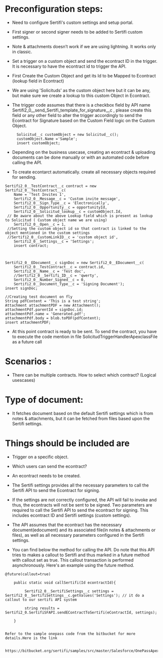 # Preconfiguration steps:

- Need to configure Sertifi's custom settings and setup portal.  
- First signer or second signer needs to be added to Sertifi custom settings.  
- Note & attachments doesn’t work if we are using lightning. It works only in classic. 
- Set a trigger on a custom object and send the econtract ID in the trigger. It is necessary to have the econtract id to trigger the API.  
- First Create the Custom Object and get its Id to be Mapped to Econtract (lookup field in Econtract)
- We are using 'Solicituds' as the custom object here but it can be any, but make sure we create a lookup to this custom Object in Econtract.
- The trigger code assumes that there is a checkbox field by API name Sertifi2_0__send_Sertifi_template_for_signature__c  , please create this  field or any other field to alter the trigger accordingly to send the Econtract for Signature based on the Custom Field logic on the Custom Object.

        Solicitud__c customObject = new Solicitud__c();
        customObject.Name ='Sample';
        insert customObject;

- Depending on the business usecase, creating an econtract & uploading documents can be done manually or with an automated code before calling the API.

- To create econtarct automatically. create all necessary objects required for sending.

```
Sertifi2_0__TestContract__c contract = new Sertifi2_0__TestContract__c(
    Name = 'Test Invites 1',
    Sertifi2_0__Message__c = 'Custom invite message',
    Sertifi2_0__Sign_Type__c = 'Electronically',
    Sertifi2_0__Opportunity__c = opportunityId,
    Sertifi2_0__Solicitud_lookup__c = customObject.Id,
 // Be aware about the above Lookup field which is present as lookup to Solicitud ( Custom object name we are using)
    Sertifi2_0__Open__c = 1, 
 //Setting the custom object id so that contract is linked to the object mentioned in the custom settings
 //Sertifi2_0__CustomLinkID__c = 'custom object id',
    Sertifi2_0__Settings__c = 'Settings';
    insert contract;

    

Sertifi2_0__EDocument__c signDoc = new Sertifi2_0__EDocument__c(
    Sertifi2_0__TestContract__c = contract.id,
    Sertifi2_0__Name__c = 'Test doc',
    //Sertifi2_0__Sertifi_ID__c = 'qwerty',
    Sertifi2_0__Number_Signed__c = 0,
    Sertifi2_0__Document_Type__c = 'Signing Document');
insert signDoc;

//Creating test document on fly
String pdfContent = 'This is a test string';
Attachment attachmentPDF = new Attachment();
attachmentPdf.parentId = signDoc.id;
attachmentPdf.name = 'Generated.pdf';
attachmentPdf.body = blob.toPDF(pdfContent);
insert attachmentPDF;
```

- At this point contract is ready to be sent. To send the contract, you have to execute the code mention in file SolicitudTriggerHandlerApexclassFile as a future call

# Scenarios :

- There can be multiple contracts. How to select which contract? (Logical usescases) 

# Type of document:

- It fetches document based on the default Sertifi settings which is from notes & attachments, but it can be fetched from files based upon the   Sertifi settings.  

#  Things should be included are

- Trigger on a specific object.  

- Which users can send the econtract?   

- An econtract needs to be created. 

- The Sertifi settings provides all the necessary parameters to call the Sertifi API to send the Econtract for signing.   

- If the settings are not correctly configured, the API will fail to invoke and thus, the econtracts will not be sent to be signed. Two parameters are required to call the Sertifi API to send the econtract for signing. This includes econtract ID and Sertifi settings (custom settings). 
- The API assumes that the econtract has the necessary document(edocument) and its associated file(in notes & attachments or files), as well as all necessary parameters configured in the Sertifi settings. 
- You can find below the method for calling the API. Do note that this API tries to makes a callout to Sertifi and thus marked in a future method with callout set as true. This callout transaction is performed asynchronously. Here's an example using the future method. 

```
@future(callout=true) 

    public static void callSertifi(Id econtractId){ 

         Sertifi2_0__SertifiSettings__c settings = Sertifi2_0__SertifiSettings__c.getValues('Settings'); // it do a callout to our sertifi API system

         string results = Sertifi2_0.SertifiSFAPI.sendEContractToSertifi(eContractId, settings); 
        
    }

    
Refer to the sample onepass code from the bitbucket for more details.Here is the link

        https://bitbucket.org/sertifi/samples/src/master/Salesforce/OnePassApexSample/OneCallCreateObjects/
